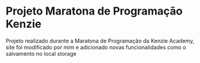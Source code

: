 # Projeto Maratona de Programação Kenzie  
Projeto realizado durante a Maratona de Programação da Kenzie Academy, site foi modificado por mim e adicionado novas funcionalidades como o salvamento no local storage
